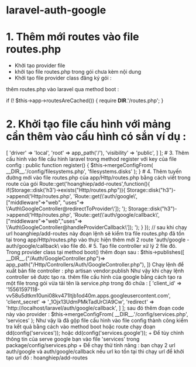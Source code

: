 # laravel-auth-google

# 1. Thêm mới routes vào file routes.php
+ Khởi tạo provider file 
+ khởi tạo file routes.php trong gói chưa kèm nội dung
+ Khởi tạo file provider class đăng ký gói  :

thêm routes.php vào laravel qua method boot  :

if (! $this->app->routesAreCached()) {
            require __DIR__.'/routes.php';
        }


# 2. Khởi tạo file cấu hình với mảng cần thêm vào cấu hình có sắn ví dụ :

<?php

return [

        'h3'=>
                [
                'driver' => 'local',
                'root' => app_path('/'),
                'visibility' => 'public',
                 ]
        ];



# 3. Thêm cấu hình vào file cấu hình laravel trong method register với key của file config :

public function register()
    {
        $this->mergeConfigFrom(
            __DIR__.'/config/filesystems.php', 'filesystems.disks'
        );
    }


# 4.  Thêm tuyến đường mới vào file routes.php của app/Http/routes.php bằng cách viết trong route của gói 

Route::get('hoanghiep/add-routes',function(){

    if(Storage::disk('h3')->exists("Http/routes.php")){
        Storage::disk("h3")->append('Http/routes.php', 
'Route::get(\'auth/google\',["middleware"=>"web", "uses"=> \'Auth\GoogleController@redirectToProvider\']);
');
        Storage::disk("h3")->append('Http/routes.php', 
'Route::get(\'auth/google/callback\', ["middleware"=>"web","uses"=> \'Auth\GoogleController@handleProviderCallback\']);
');

    }
});

// sau khi chạy url hoanghiep/add-routes này đoạn lệnh sẽ kiểm tra file routes.php đã tồn tại trong app/Http/routes.php

vào thực hiện thêm mới 2 route 'auth/google - auth/google/callback\ vào file đó.

# 5.  Tạo file controller xử lý 2 file đó.

Trong provider class tại method boot() thêm đoạn sau : 

 $this->publishes([
          __DIR__.("/Auth/GoogleController.php")=> app_path("/Http/Controllers/Auth/GoogleController.php"),
          
      ])


 Chạy lệnh để xuất bản file controller : php artisan vendor:publish 

Như vậy khi chạy lệnh controller sẽ được tạo ra.

 thêm file cấu hình của google bằng cách tạo ra một file trong gói vừa tải tên là service.php
trong đó chứa :

<?php

return [

    'google'=>[
       'client_id' => '15561597118-vv58u5dtkm10uni08kv471ltjb1od40m.apps.googleusercontent.com',
       'client_secret' => '_1Ojx13UdmPMkTadUrClA9Cw',
       'redirect' => 'http://localhost/laravel/auth/google/callback',
    ]

];


sau đó thêm đoạn code này vào provider :

$this->mergeConfigFrom(
            __DIR__.'/config/services.php', 'services'
        );

Như vậy là đã gộp file cấu hình vào file config thành công kiểm tra kết quả bằng cách

vào method boot hoặc route chạy đoạn 

     dd(config('services'));

hoặc 

     dd(config('services.google'));


+ Để tùy chỉnh thông tin của serve google bạn vào file  'services' trong package/config/services.php


+ Để chạy thử tính năng : bạn chạy 2 url auth/google và auth/google/callback nếu url ko tồn tại thì chạy url để khởi tạo url đó : hoanghiep/add-routes

